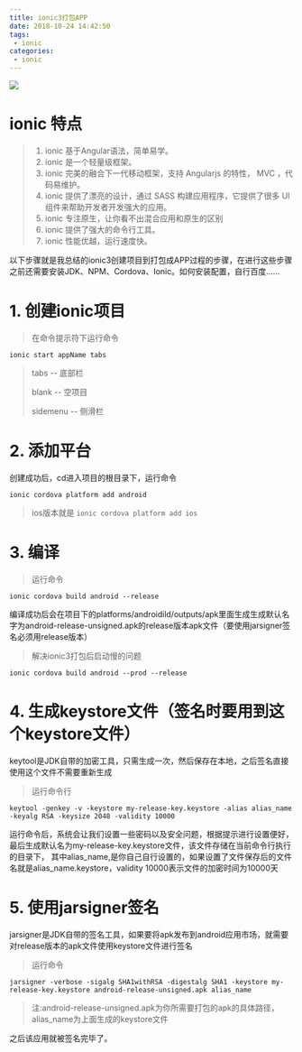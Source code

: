 ```yaml
---
title: ionic3打包APP
date: 2018-10-24 14:42:50
tags:
 - ionic
categories:
 - ionic
---
```


![](http://oujvmc3la.bkt.clouddn.com/ica-slidebox-img-1.png)

# ionic 特点

> 1. ionic 基于Angular语法，简单易学。
> 2. ionic 是一个轻量级框架。
> 3. ionic 完美的融合下一代移动框架，支持 Angularjs 的特性， MVC ，代码易维护。
> 4. ionic 提供了漂亮的设计，通过 SASS 构建应用程序，它提供了很多 UI 组件来帮助开发者开发强大的应用。
> 5. ionic 专注原生，让你看不出混合应用和原生的区别
> 6. ionic 提供了强大的命令行工具。
> 7. ionic 性能优越，运行速度快。

以下步骤就是我总结的ionic3创建项目到打包成APP过程的步骤，在进行这些步骤之前还需要安装JDK、NPM、Cordova、Ionic。如何安装配置，自行百度……

# 1. 创建ionic项目

> 在命令提示符下运行命令

```
ionic start appName tabs
```

>tabs -- 底部栏 
>
>blank -- 空项目
>
>sidemenu -- 侧滑栏

# 2. 添加平台

创建成功后，cd进入项目的根目录下，运行命令

```
ionic cordova platform add android
```

> ios版本就是 `ionic cordova platform add ios`

# 3. 编译

> 运行命令

```
ionic cordova build android --release
```

编译成功后会在项目下的platforms/androidild/outputs/apk里面生成生成默认名字为android-release-unsigned.apk的release版本apk文件（要使用jarsigner签名必须用release版本）

> 解决ionic3打包后启动慢的问题

```
ionic cordova build android --prod --release
```

# 4. 生成keystore文件（签名时要用到这个keystore文件）

keytool是JDK自带的加密工具，只需生成一次，然后保存在本地，之后签名直接使用这个文件不需要重新生成

> 运行命令行

```
keytool -genkey -v -keystore my-release-key.keystore -alias alias_name -keyalg RSA -keysize 2048 -validity 10000
```

运行命令后，系统会让我们设置一些密码以及安全问题，根据提示进行设置便好，最后生成默认名为my-release-key.keystore文件，该文件存储在当前命令行执行的目录下，
其中alias_name,是你自己自行设置的，如果设置了文件保存后的文件名就是alias_name.keystore，validity 10000表示文件的加密时间为10000天

# 5. 使用jarsigner签名

jarsigner是JDK自带的签名工具，如果要将apk发布到android应用市场，就需要对release版本的apk文件使用keystore文件进行签名

> 运行命令

```
jarsigner -verbose -sigalg SHA1withRSA -digestalg SHA1 -keystore my-release-key.keystore android-release-unsigned.apk alias_name
```

> 注:android-release-unsigned.apk为你所需要打包的apk的具体路径， alias_name为上面生成的keystore文件

之后该应用就被签名完毕了。
